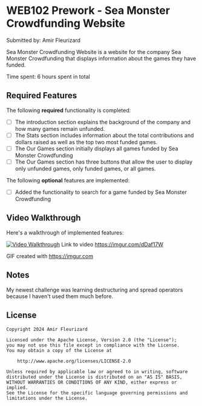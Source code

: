 # WEB102 Prework - Sea Monster Crowdfunding Website

Submitted by: Amir Fleurizard

Sea Monster Crowdfunding Website is a website for the company Sea Monster Crowdfunding that displays information about the games they have funded.

Time spent: 6 hours spent in total

## Required Features

The following **required** functionality is completed:

* [ ] The introduction section explains the background of the company and how many games remain unfunded.
* [ ] The Stats section includes information about the total contributions and dollars raised as well as the top two most funded games.
* [ ] The Our Games section initially displays all games funded by Sea Monster Crowdfunding
* [ ] The Our Games section has three buttons that allow the user to display only unfunded games, only funded games, or all games.

The following **optional** features are implemented:

* [ ] Added the functionality to search for a game funded by Sea Monster Crowdfunding

## Video Walkthrough

Here's a walkthrough of implemented features:

<a href="https://imgur.com/dDaf17W.gif"><img src='https://imgur.com/dDaf17W.gif' title='Video Walkthrough' width='' alt='Video Walkthrough' /></a>
Link to video https://imgur.com/dDaf17W

<!-- Replace this with whatever GIF tool you used! -->
GIF created with https://imgur.com  

## Notes

My newest challenge was learning destructuring and spread operators because I haven't used them much before.

## License

    Copyright 2024 Amir Fleurizard

    Licensed under the Apache License, Version 2.0 (the "License");
    you may not use this file except in compliance with the License.
    You may obtain a copy of the License at

        http://www.apache.org/licenses/LICENSE-2.0

    Unless required by applicable law or agreed to in writing, software
    distributed under the License is distributed on an "AS IS" BASIS,
    WITHOUT WARRANTIES OR CONDITIONS OF ANY KIND, either express or implied.
    See the License for the specific language governing permissions and
    limitations under the License.
